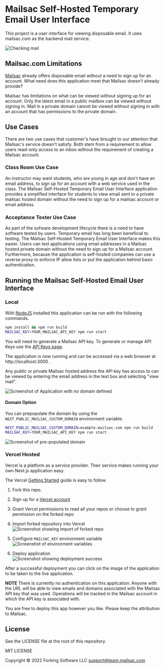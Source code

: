 # Mailsac Self-Hosted Temporary Email User Interface

This project is a user interface for viewing disposable email. It uses mailsac.com as the backend mail service.

![Checking mail](images/example_animation.gif)

## Mailsac.com Limitations

[Mailsac](https://mailsac.com) already offers disposable email without a need to sign up for an account. What need does
this application meet that Mailsac doesn't already provide?

Mailsac has limitations on what can be viewed without signing up for an account. Only the latest email in a public
mailbox can be viewed without signing in. Mail in a private domain cannot be viewed without signing in with an account
that has permissions to the private domain.

## Use Cases

There are two use cases that customer's have brought to our attention that Mailsac's service doesn't satisfy. Both
stem from a requirement to allow users read-only access to an inbox without the requirement of creating a Mailsac account.

### Class Room Use Case

An instructor may want students, who are young in age and don't have an email address, to sign up for an account with
a web service used in the class. The Mailsac Self-Hosted Temporary Email User Interface application provides a
simplified interface for students to view email sent to a private mailsac hosted domain without the need to sign up for
a mailsac account or email address.

### Acceptance Tester Use Case

As part of the sofware development lifecycle there is a need to have software tested by users. Temporary email has long
been beneficial to testing. The Mailsac Self-Hosted Temporary Email User Interface makes this easier. Users can test
applications using email addresses in a Mailsac hosted private domain without the need to sign up for a Mailsac account.
Furthermore, because the application is self-hosted companies can use a reverse proxy to enforce IP allow lists or put
the application behind basic authentication.

## Running the Mailsac Self-Hosted Email User Interface

### Local

With [NodeJS](https://nodejs.org/en/) installed this application can be run with the following commands.

```bash
npm install && npm run build
MAILSAC_KEY=YOUR_MAILSAC_API_KEY npm run start
```

You will need to generate a Mailsac API key. To generate or manage API Keys use the
[API Keys page](https://mailsac.com/api-keys).

The application is now running and can be accessed via a web browser at http://localhost:3000 .

Any public or private Mailsac hosted address the API key has access to can be viewed by entering the email address in the
text box and selecting "view mail".

![Screenshot of Application with no domain defined](images/empty_domain.png)

#### Domain Option

You can prepopulate the domain by using the `NEXT_PUBLIC_MAILSAC_CUSTOM_DOMAIN` environment variable.

```bash
NEXT_PUBLIC_MAILSAC_CUSTOM_DOMAIN=example.mailsac.com npm run build
MAILSAC_KEY=YOUR_MAILSAC_API_KEY npm run start
```

![Screenshot of pre-populated domain](images/prepopulated_domain.png)

### Vercel Hosted

Vercel is a platform as a service provider. Their service makes running your own Next.js application easy.

The Vercel [Getting Started](https://vercel.com/docs/get-started) guide is easy to follow.

1. Fork this repo.
2. Sign up for a [Vercel account](https://vercel.com)
3. Grant Vercel permissions to read all your repos or choose to grant permission on the forked repo
4. Import forked repository into Vercel \
   ![Screenshot showing import of forked repo](images/vercel_import_repo.png)

5. Configure `MAILSAC_KEY` environment variable \
   ![Screenshot of environment variables](images/vercel_add_mailsac_key.png)

6. Deploy application \
   ![Screenshot showing deployment success](images/vercel_deployment_success.png)

After a successful deployment you can click on the image of the application  to be taken to the live application.

**NOTE** There is currently no authentication on this application. Anyone with the URL will be able to view emails
and domains associated with the Mailsac API key that was used. Operations will be tracked in the Mailsac account in
which the API key is associated with.

You are free to deploy this app however you like. Please keep the attribution to Mailsac.

## License

See the LICENSE file at the root of this repository.

MIT LICENSE

Copyright © 2022 Forking Software LLC <support@team.mailsac.com>
